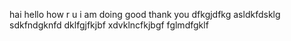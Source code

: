 hai
hello
how r u
i am doing good
thank you
dfkgjdfkg
asldkfdsklg
sdkfndgknfd
dklfgjfkjbf
xdvklncfkjbgf
fglmdfgklf
